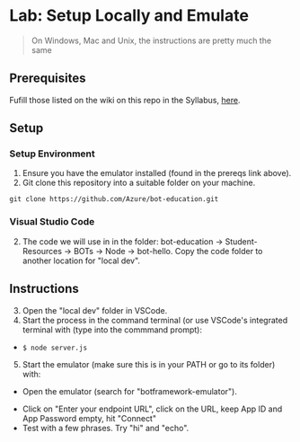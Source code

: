 # Lab:  Setup Locally and Emulate

> On Windows, Mac and Unix, the instructions are pretty much the same

## Prerequisites

Fufill those listed on the wiki on this repo in the Syllabus, [here](https://github.com/Azure/bot-education/wiki/Syllabus-for-2-Day-Workshop#prerequisites).

## Setup

### Setup Environment

1.  Ensure you have the emulator installed (found in the prereqs link above).
3.  Git clone this repository into a suitable folder on your machine.

`git clone https://github.com/Azure/bot-education.git`

### Visual Studio Code

2.  The code we will use in in the folder:  bot-education -> Student-Resources -> BOTs -> Node -> bot-hello.  Copy the code folder to another location for "local dev".

## Instructions

3.  Open the "local dev" folder in VSCode.
3.  Start the process in the command terminal (or use VSCode's integrated terminal with (type into the commmand prompt):
  - `$ node server.js`
5.  Start the emulator (make sure this is in your PATH or go to its folder) with:
  - Open the emulator (search for "botframework-emulator").
*  Click on "Enter your endpoint URL", click on the URL, keep App ID and App Password empty, hit "Connect"
* Test with a few phrases.  Try "hi" and "echo".

